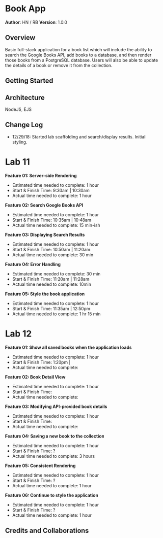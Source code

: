 # Book App

**Author**: HN / RB
**Version**: 1.0.0

## Overview
Basic full-stack application for a book list which will include the ability to search the Google Books API, add books to a database, and then render those books from a PostgreSQL database. Users will also be able to update the details of a book or remove it from the collection.

## Getting Started


## Architecture
NodeJS, EJS

## Change Log
- 12/29/18: Started lab scaffolding and search/display results. Initial styling.

# Lab 11

<b>Feature 01: Server-side Rendering</b>
- Estimated time needed to complete: 1 hour
- Start & Finish Time: 9:30am | 10:30am
- Actual time needed to complete: 1 hour

<b>Feature 02: Search Google Books API</b>
- Estimated time needed to complete: 1 hour
- Start & Finish Time: 10:35am | 10:48am
- Actual time needed to complete: 15 min-ish

<b>Feature 03: Displaying Search Results</b>
- Estimated time needed to complete: 1 hour
- Start & Finish Time: 10:50am | 11:20am
- Actual time needed to complete: 30 min

<b>Feature 04: Error Handling</b>
- Estimated time needed to complete: 30 min
- Start & Finish Time: 11:20am | 11:28am
- Actual time needed to complete: 10min

<b>Feature 05: Style the book application</b>
- Estimated time needed to complete: 1 hour
- Start & Finish Time: 11:35am | 12:50pm
- Actual time needed to complete: 1 hr 15 min

# Lab 12

<b>Feature 01: Show all saved books when the application loads</b>
- Estimated time needed to complete: 1 hour
- Start & Finish Time: 1:20pm | 
- Actual time needed to complete: 

<b>Feature 02: Book Detail View</b>
- Estimated time needed to complete: 1 hour
- Start & Finish Time: 
- Actual time needed to complete: 

<b>Feature 03: Modifying API-provided book details</b>
- Estimated time needed to complete: 1 hour
- Start & Finish Time: 
- Actual time needed to complete: 

<b>Feature 04: Saving a new book to the collection</b>
- Estimated time needed to complete: 1 hour
- Start & Finish Time: ?
- Actual time needed to complete: 3 hours

<b>Feature 05: Consistent Rendering</b>
- Estimated time needed to complete: 1 hour
- Start & Finish Time: ?
- Actual time needed to complete: 1 hour

<b>Feature 06: Continue to style the application</b>
- Estimated time needed to complete: 1 hour
- Start & Finish Time: ?
- Actual time needed to complete: 1 hour

## Credits and Collaborations

